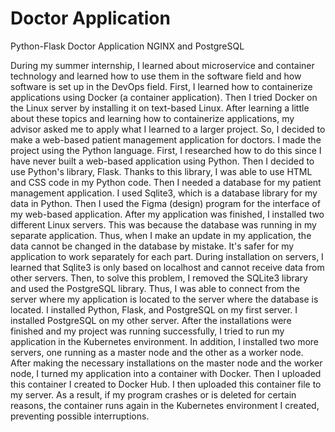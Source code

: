 # Doctor Application
Python-Flask Doctor Application NGINX and PostgreSQL

During my summer internship, I learned about microservice and container technology and learned how to use them in the software field and how software is set up in the DevOps field. First, I learned how to containerize applications using Docker (a container application). Then I tried Docker on the Linux server by installing it on text-based Linux. After learning a little about these topics and learning how to containerize applications, my advisor asked me to apply what I learned to a larger project. So, I decided to make a web-based patient management application for doctors. I made the project using the Python language. First, I researched how to do this since I have never built a web-based application using Python. Then I decided to use Python's library, Flask. Thanks to this library, I was able to use HTML and CSS code in my Python code. Then I needed a database for my patient management application. I used Sqlite3, which is a database library for my data in Python. Then I used the Figma (design) program for the interface of my web-based application. After my application was finished, I installed two different Linux servers. This was because the database was running in my separate application. Thus, when I make an update in my application, the data cannot be changed in the database by mistake. It's safer for my application to work separately for each part. During installation on servers, I learned that Sqlite3 is only based on localhost and cannot receive data from other servers. Then, to solve this problem, I removed the SQLite3 library and used the PostgreSQL library. Thus, I was able to connect from the server where my application is located to the server where the database is located. I installed Python, Flask, and PostgreSQL on my first server. I installed PostgreSQL on my other server. After the installations were finished and my project was running successfully, I tried to run my application in the Kubernetes environment. In addition, I installed two more servers, one running as a master node and the other as a worker node. After making the necessary installations on the master node and the worker node, I turned my application into a container with Docker. Then I uploaded this container I created to Docker Hub. I then uploaded this container file to my server. As a result, if my program crashes or is deleted for certain reasons, the container runs again in the Kubernetes environment I created, preventing possible interruptions.
